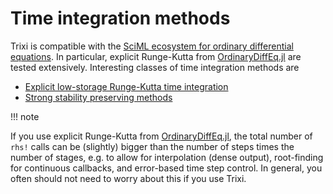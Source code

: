 # Time integration methods

Trixi is compatible with the [SciML ecosystem for ordinary differential equations](https://diffeq.sciml.ai/latest/).
In particular, explicit Runge-Kutta from [OrdinaryDiffEq.jl](https://github.com/SciML/OrdinaryDiffEq.jl)
are tested extensively.
Interesting classes of time integration methods are
- [Explicit low-storage Runge-Kutta time integration](https://diffeq.sciml.ai/latest/solvers/ode_solve/#Explicit-Strong-Stability-Preserving-Runge-Kutta-Methods-for-Hyperbolic-PDEs-(Conservation-Laws))
- [Strong stability preserving methods](https://diffeq.sciml.ai/latest/solvers/ode_solve/#Low-Storage-Methods)

!!! note

  If you use explicit Runge-Kutta from [OrdinaryDiffEq.jl](https://github.com/SciML/OrdinaryDiffEq.jl),
  the total number of `rhs!` calls can be (slightly) bigger than the number of steps times the number
  of stages, e.g. to allow for interpolation (dense output), root-finding for continuous callbacks,
  and error-based time step control. In general, you often should not need to worry about this if you
  use Trixi.
